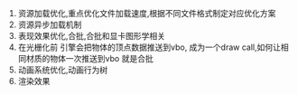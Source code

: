 1. 资源加载优化,重点优化文件加载速度,根据不同文件格式制定对应优化方案
2. 资源异步加载机制
3. 表现效果优化,合批,合批和显卡图形学相关
4. 在光栅化前 引擎会把物体的顶点数据推送到vbo, 成为一个draw  call,如何让相同材质的物体一次推送到vbo 就是合批
5. 动画系统优化,动画行为树
6. 渲染效果
